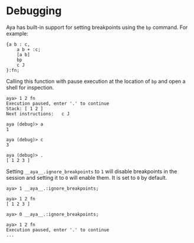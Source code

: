# Debugging

Aya has built-in support for setting breakpoints using the `bp` command. For example:

```
{a b : c,
    a b + :c;
    [a b]
    bp
    c J
}:fn;
```

Calling this function with pause execution at the location of `bp` and open a shell for inspection.

```
aya> 1 2 fn
Execution paused, enter '.' to continue
Stack: [ 1 2 ] 
Next instructions:   c J

aya (debug)> a
1 

aya (debug)> c
3 

aya (debug)> .
[ 1 2 3 ] 
```

Setting `__aya__.ignore_breakpoints` to `1` will disable breakpoints in the session and setting it to `0` will enable them. It is set to `0` by default.

```
aya> 1 __aya__.:ignore_breakpoints;

aya> 1 2 fn
[ 1 2 3 ] 

aya> 0 __aya__.:ignore_breakpoints;

aya> 1 2 fn
Execution paused, enter '.' to continue
...
```